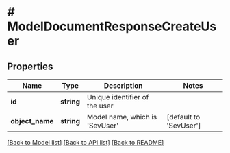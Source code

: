 # # ModelDocumentResponseCreateUser

## Properties

Name | Type | Description | Notes
------------ | ------------- | ------------- | -------------
**id** | **string** | Unique identifier of the user |
**object_name** | **string** | Model name, which is &#39;SevUser&#39; | [default to 'SevUser']

[[Back to Model list]](../../README.md#models) [[Back to API list]](../../README.md#endpoints) [[Back to README]](../../README.md)
